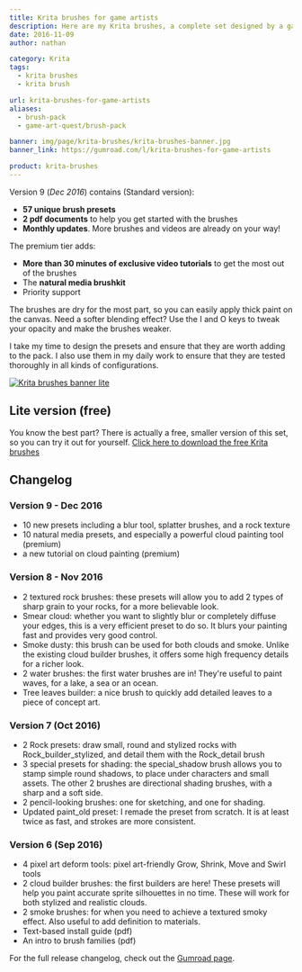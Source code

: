 ```yaml
---
title: Krita brushes for game artists
description: Here are my Krita brushes, a complete set designed by a game artist, for game artists! I do my best to update it on a regular basis, and it comes with tutorials too.
date: 2016-11-09
author: nathan

category: Krita
tags:
  - krita brushes
  - krita brush

url: krita-brushes-for-game-artists
aliases:
  - brush-pack
  - game-art-quest/brush-pack

banner: img/page/krita-brushes/krita-brushes-banner.jpg
banner_link: https://gumroad.com/l/krita-brushes-for-game-artists

product: krita-brushes
---
```


Version 9 (_Dec 2016_) contains (Standard version):

- **57 unique brush presets**
- **2 pdf documents** to help you get started with the brushes
- **Monthly updates**. More brushes and videos are already on your way!

The premium tier adds:

- **More than 30 minutes of exclusive video tutorials** to get the most out of the brushes
- The **natural media brushkit**
- Priority support

The brushes are dry for the most part, so you can easily apply thick paint on the canvas. Need a softer blending effect? Use the I and O keys to tweak your opacity and make the brushes weaker.

I take my time to design the presets and ensure that they are worth adding to the pack. I also use them in my daily work to ensure that they are tested thoroughly in all kinds of configurations.

[![Krita brushes banner lite](/img/page/krita-brushes/krita-brushes-banner-lite.jpg)](https://gum.co/krita-brushes-gdquest-lite)

## Lite version <span class="text--success">(free)</span>

You know the best part? There is actually a free, smaller version of this set, so you can try it out for yourself. 
[Click here to download the free Krita brushes](https://gumroad.com/l/krita-brushes-gdquest-lite)

## Changelog

### Version 9 - Dec 2016

- 10 new presets including a blur tool, splatter brushes, and a rock texture
- 10 natural media presets, and especially a powerful cloud painting tool (premium)
- a new tutorial on cloud painting (premium)

### Version 8 - Nov 2016

- 2 textured rock brushes: these presets will allow you to add 2 types of sharp grain to your rocks, for a more believable look.
- Smear cloud: whether you want to slightly blur or completely diffuse your edges, this is a very efficient preset to do so. It blurs your painting fast and provides very good control.
- Smoke dusty: this brush can be used for both clouds and smoke. Unlike the existing cloud builder brushes, it offers some high frequency details for a richer look.
- 2 water brushes: the first water brushes are in! They're useful to paint waves, for a lake, a sea or an ocean.
- Tree leaves builder: a nice brush to quickly add detailed leaves to a piece of concept art.

### Version 7 (Oct 2016)

- 2 Rock presets: draw small, round and stylized rocks with Rock_builder_stylized, and detail them with the Rock_detail brush
- 3 special presets for shading: the special_shadow brush allows you to stamp simple round shadows, to place under characters and small assets. The other 2 brushes are directional shading brushes, with a sharp and a soft side.
- 2 pencil-looking brushes: one for sketching, and one for shading.
- Updated paint_old preset: I remade the preset from scratch. It is at least twice as fast, and strokes are more consistent.

### Version 6 (Sep 2016)

- 4 pixel art deform tools: pixel art-friendly Grow, Shrink, Move and Swirl tools
- 2 cloud builder brushes: the first builders are here! These presets will help you paint accurate sprite silhouettes in no time. These will work for both stylized and realistic clouds.
- 2 smoke brushes: for when you need to achieve a textured smoky effect. Also useful to add definition to materials.
- Text-based install guide (pdf)
- An intro to brush families (pdf)

For the full release changelog, check out the [Gumroad page](https://gumroad.com/l/krita-brushes-for-game-artists).
